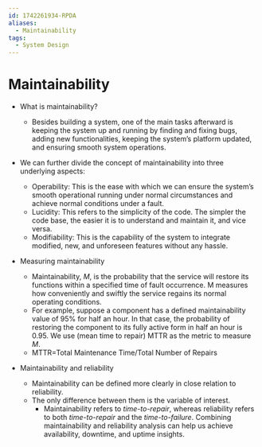 ```yaml
---
id: 1742261934-RPDA
aliases:
  - Maintainability
tags:
  - System Design
---
```


# Maintainability

- What is maintainability?
  - Besides building a system, one of the main tasks afterward is keeping the system up and running by finding and fixing bugs, adding new functionalities, keeping the system’s platform updated, and ensuring smooth system operations.

- We can further divide the concept of maintainability into three underlying aspects:
  - Operability: This is the ease with which we can ensure the system’s smooth operational running under normal circumstances and achieve normal conditions under a fault.
  - Lucidity: This refers to the simplicity of the code. The simpler the code base, the easier it is to understand and maintain it, and vice versa.
  - Modifiability: This is the capability of the system to integrate modified, new, and unforeseen features without any hassle.

- Measuring maintainability
  - Maintainability, *M*, is the probability that the service will restore its functions within a specified time of fault occurrence. M measures how conveniently and swiftly the service regains its normal operating conditions.
  - For example, suppose a component has a defined maintainability value of 95% for half an hour. In that case, the probability of restoring the component to its fully active form in half an hour is 0.95.
  We use (mean time to repair) MTTR as the metric to measure *M*.
  - MTTR=Total Maintenance Time/Total Number of Repairs

- Maintainability and reliability
  - Maintainability can be defined more clearly in close relation to reliability.
  - The only difference between them is the variable of interest.
    - Maintainability refers to *time-to-repair*, whereas reliability refers to both *time-to-repair* and the *time-to-failure*. Combining maintainability and reliability analysis can help us achieve availability, downtime, and uptime insights.
